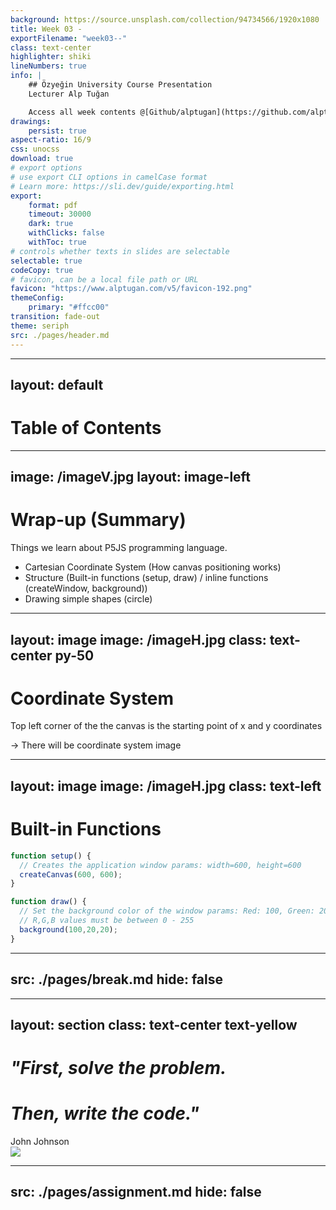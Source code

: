 ```yaml
---
background: https://source.unsplash.com/collection/94734566/1920x1080
title: Week 03 -
exportFilename: "week03--"
class: text-center
highlighter: shiki
lineNumbers: true
info: |
    ## Özyeğin University Course Presentation
    Lecturer Alp Tuğan

    Access all week contents @[Github/alptugan](https://github.com/alptugan/Slidev_Presentations)
drawings:
    persist: true
aspect-ratio: 16/9
css: unocss
download: true
# export options
# use export CLI options in camelCase format
# Learn more: https://sli.dev/guide/exporting.html
export:
    format: pdf
    timeout: 30000
    dark: true
    withClicks: false
    withToc: true
# controls whether texts in slides are selectable
selectable: true
codeCopy: true
# favicon, can be a local file path or URL
favicon: "https://www.alptugan.com/v5/favicon-192.png"
themeConfig:
    primary: "#ffcc00"
transition: fade-out
theme: seriph
src: ./pages/header.md
---
```


---
layout: default
---
# Table of Contents

<Toc :columns="2" />




---
image: /imageV.jpg
layout: image-left
---


# Wrap-up (Summary)

Things we learn about P5JS programming language.
- Cartesian Coordinate System (How canvas positioning works)
- Structure (Built-in functions (setup, draw) / inline functions (createWindow, background))
- Drawing simple shapes (circle)



---
layout: image
image: /imageH.jpg
class: text-center py-50
---

# Coordinate System

Top left corner of the the canvas is the starting point of x and y coordinates

-> There will be coordinate system image


---
layout: image
image: /imageH.jpg
class: text-left
---

# Built-in Functions
```js {0|1,4|6,10|3|6|6,10|7|8|9|10|6|7|8|9|10|6|7|8|9|10|6|7|8|9|10} {lines:true, startLine:1} 
function setup() {
  // Creates the application window params: width=600, height=600
  createCanvas(600, 600);
}

function draw() {
  // Set the background color of the window params: Red: 100, Green: 20, Blue: 20
  // R,G,B values must be between 0 - 255
  background(100,20,20);
}
```

---
src: ./pages/break.md
hide: false
---



---
layout: section
class: text-center text-yellow 
---

# *"First, solve the problem.*
# *Then, write the code."*
<div pt-10 text-gray>John Johnson</div>

<img class='bgCover' src='/grad-bg3.jpg'/>


---
src: ./pages/assignment.md
hide: false
---